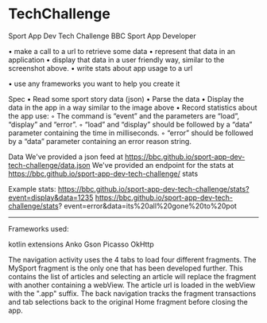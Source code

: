# TechChallenge

Sport App Dev Tech Challenge
BBC Sport App Developer

• make a call to a url to retrieve some data
• represent that data in an application
• display that data in a user friendly way, similar to the screenshot above.
• write stats about app usage to a url

• use any frameworks you want to help you create it

Spec
• Read some sport story data (json)
• Parse the data
• Display the data in the app in a way similar to the image above
• Record statistics about the app use:
◦ The command is “event” and the parameters are “load”, “display” and “error”.
◦ “load” and “display” should be followed by a “data” parameter containing the time in
milliseconds.
◦ “error” should be followed by a “data” parameter containing an error reason string.

Data
We've provided a json feed at https://bbc.github.io/sport-app-dev-tech-challenge/data.json
We've provided an endpoint for the stats at https://bbc.github.io/sport-app-dev-tech-challenge/
stats

Example stats:
https://bbc.github.io/sport-app-dev-tech-challenge/stats?event=display&data=1235
https://bbc.github.io/sport-app-dev-tech-challenge/stats?
event=error&data=its%20all%20gone%20to%20pot

-----------------------------------------

Frameworks used:

kotlin extensions
Anko
Gson
Picasso
OkHttp

The navigation activity uses the 4 tabs to load four different fragments.
The MySport fragment is the only one that has been developed further.
This contains the list of articles and selecting an article will replace the fragment with another containing a webView.
The article url is loaded in the webView with the ".app" suffix.
The back navigation tracks the fragment transactions and tab selections back to the original Home fragment before closing the app.
